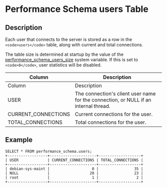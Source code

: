 
# Performance Schema users Table

## Description


Each user that connects to the server is stored as a row in the `<code>users</code>` table, along with current and total connections.


The table size is determined at startup by the value of the [performance_schema_users_size](../performance-schema-system-variables.md#performance_schema_users_size) system variable. If this is set to `<code>0</code>`, user statistics will be disabled.



| Column | Description |
| --- | --- |
| Column | Description |
| USER | The connection's client user name for the connection, or NULL if an internal thread. |
| CURRENT_CONNECTIONS | Current connections for the user. |
| TOTAL_CONNECTIONS | Total connections for the user. |



## Example


```
SELECT * FROM performance_schema.users;
+------------------+---------------------+-------------------+
| USER             | CURRENT_CONNECTIONS | TOTAL_CONNECTIONS |
+------------------+---------------------+-------------------+
| debian-sys-maint |                   0 |                35 |
| NULL             |                  20 |                23 |
| root             |                   1 |                 2 |
+------------------+---------------------+-------------------+
```
